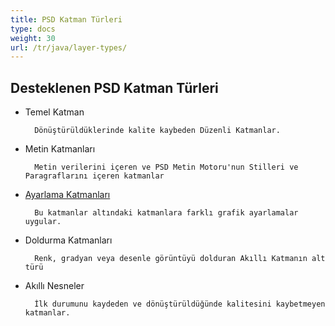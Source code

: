 ```yaml
---
title: PSD Katman Türleri
type: docs
weight: 30
url: /tr/java/layer-types/
---
```


## **Desteklenen PSD Katman Türleri**

- Temel Katman

		Dönüştürüldüklerinde kalite kaybeden Düzenli Katmanlar.
- Metin Katmanları

		Metin verilerini içeren ve PSD Metin Motoru'nun Stilleri ve Paragraflarını içeren katmanlar
- [Ayarlama Katmanları](/psd/tr/java/layer-types/adjustment-layer/)

		Bu katmanlar altındaki katmanlara farklı grafik ayarlamalar uygular.
		
- Doldurma Katmanları
		
		Renk, gradyan veya desenle görüntüyü dolduran Akıllı Katmanın alt türü
- Akıllı Nesneler

		İlk durumunu kaydeden ve dönüştürüldüğünde kalitesini kaybetmeyen katmanlar.
